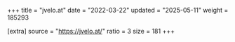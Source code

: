 +++
title = "jvelo.at"
date = "2022-03-22"
updated = "2025-05-11"
weight = 185293

[extra]
source = "https://jvelo.at/"
ratio = 3
size = 181
+++
